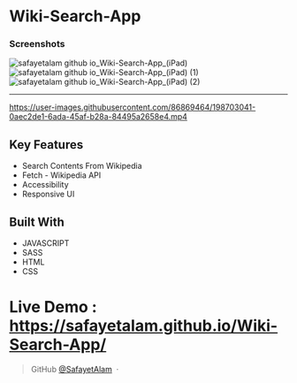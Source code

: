 # Wiki-Search-App

### Screenshots
![safayetalam github io_Wiki-Search-App_(iPad)](https://user-images.githubusercontent.com/86869464/198706972-940b439f-afb3-4609-b3d1-797aee95b4a9.png) ![safayetalam github io_Wiki-Search-App_(iPad) (1)](https://user-images.githubusercontent.com/86869464/198707002-7f38251b-71c6-43ad-897e-18afddc0e82b.png) ![safayetalam github io_Wiki-Search-App_(iPad) (2)](https://user-images.githubusercontent.com/86869464/198707033-41bdb2bc-3104-4fce-834f-a351f655db18.png)

---
https://user-images.githubusercontent.com/86869464/198703041-0aec2de1-6ada-45af-b28a-84495a2658e4.mp4

## Key Features

* Search Contents From Wikipedia
* Fetch - Wikipedia API
* Accessibility
* Responsive UI

## Built With

* JAVASCRIPT
* SASS
* HTML
* CSS

# Live Demo : https://safayetalam.github.io/Wiki-Search-App/

> GitHub [@SafayetAlam](https://github.com/SafayetAlam) &nbsp;&middot;&nbsp;

